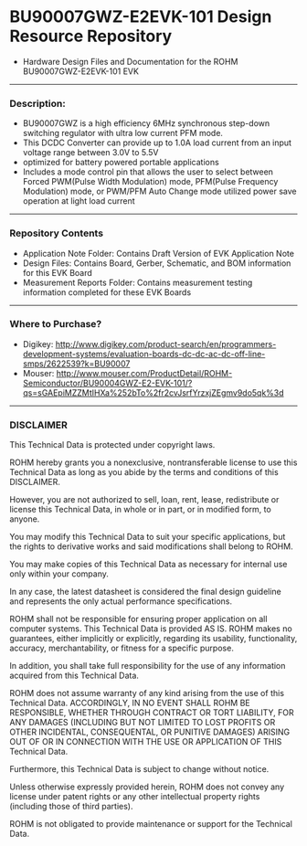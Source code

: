 # BU90007GWZ-E2EVK-101 Design Resource Repository
* Hardware Design Files and Documentation for the ROHM BU90007GWZ-E2EVK-101 EVK

----
### Description: 
* BU90007GWZ is a high efficiency 6MHz synchronous step-down switching regulator with ultra low current PFM mode.
* This DCDC Converter can provide up to 1.0A load current from an input voltage range between 3.0V to 5.5V
* optimized for battery powered portable applications
* Includes a mode control pin that allows the user to select between Forced PWM(Pulse Width Modulation) mode, PFM(Pulse Frequency Modulation) mode, or PWM/PFM Auto Change mode utilized power save operation at light load current

----
### Repository Contents
* Application Note Folder: Contains Draft Version of EVK Application Note
* Design Files: Contains Board, Gerber, Schematic, and BOM information for this EVK Board
* Measurement Reports Folder: Contains measurement testing information completed for these EVK Boards

----
### Where to Purchase?
* Digikey: http://www.digikey.com/product-search/en/programmers-development-systems/evaluation-boards-dc-dc-ac-dc-off-line-smps/2622539?k=BU90007
* Mouser: http://www.mouser.com/ProductDetail/ROHM-Semiconductor/BU90004GWZ-E2-EVK-101/?qs=sGAEpiMZZMtIHXa%252bTo%2fr2cvJsrfYrzxjZEgmv9do5qk%3d

----
### DISCLAIMER
This Technical Data is protected under copyright laws.

ROHM hereby grants you a nonexclusive, nontransferable license to use this Technical Data 
as long as you abide by the terms and conditions of this DISCLAIMER. 

However, you are not authorized to sell, loan, rent, lease, redistribute or license this Technical Data, 
in whole or in part, or in modified form, to anyone.

You may modify this Technical Data to suit your specific applications, 
but the rights to derivative works and said modifications shall belong to ROHM. 

You may make copies of this Technical Data as necessary for internal use only within your company.

In any case, the latest datasheet is considered the final design guideline and represents 
the only actual performance specifications.

ROHM shall not be responsible for ensuring proper application on all computer systems.
This Technical Data is provided AS IS. ROHM makes no guarantees, either implicitly or explicitly, 
regarding its usability, functionality, accuracy, merchantability, or fitness for a specific purpose.

In addition, you shall take full responsibility for the use of any information acquired from this Technical Data. 

ROHM does not assume warranty of any kind arising from the use of this Technical Data. ACCORDINGLY, 
IN NO EVENT SHALL ROHM BE RESPONSIBLE, WHETHER THROUGH CONTRACT OR TORT LIABILITY, 
FOR ANY DAMAGES (INCLUDING BUT NOT LIMITED TO LOST PROFITS OR OTHER INCIDENTAL, CONSEQUENTAL, 
OR PUNITIVE DAMAGES) ARISING OUT OF OR IN CONNECTION WITH THE USE OR APPLICATION OF THIS Technical Data.

Furthermore, this Technical Data is subject to change without notice.

Unless otherwise expressly provided herein, ROHM does not convey any license under patent rights 
or any other intellectual property rights (including those of third parties).

ROHM is not obligated to provide maintenance or support for the Technical Data.